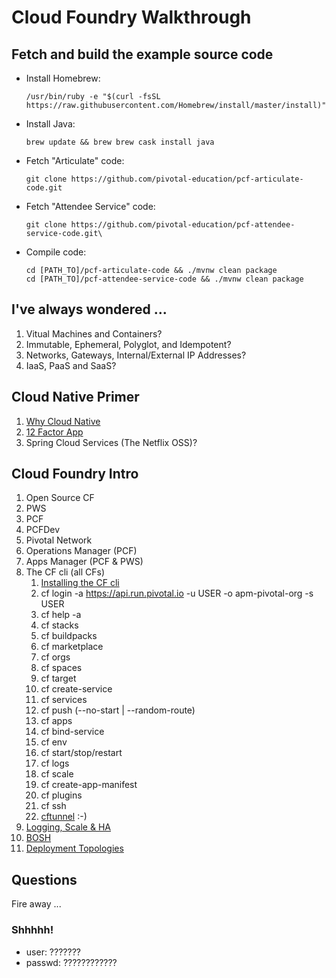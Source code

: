 # Cloud Foundry Walkthrough

## Fetch and build the example source code
* Install Homebrew:
  ```
  /usr/bin/ruby -e "$(curl -fsSL https://raw.githubusercontent.com/Homebrew/install/master/install)"
  ```
* Install Java:
  ```
  brew update && brew brew cask install java
  ```
* Fetch "Articulate" code:
  ```
  git clone https://github.com/pivotal-education/pcf-articulate-code.git
  ```
* Fetch "Attendee Service" code:
  ```
  git clone https://github.com/pivotal-education/pcf-attendee-service-code.git\
  ```
  
* Compile code:
  ```
  cd [PATH_TO]/pcf-articulate-code && ./mvnw clean package
  cd [PATH_TO]/pcf-attendee-service-code && ./mvnw clean package
  ```

## I've always wondered ...
1. Vitual Machines and Containers?
1. Immutable, Ephemeral, Polyglot, and Idempotent?
1. Networks, Gateways, Internal/External IP Addresses?
1. IaaS, PaaS and SaaS?

## Cloud Native Primer
1. [Why Cloud Native](https://content.enablement.pivotal.io/spring-cloud-services/why-cloud-native)
1. [12 Factor App](https://content.enablement.pivotal.io/spring-cloud-services/68-cloud-native-design.pdf)
1. Spring Cloud Services (The Netflix OSS)?

## Cloud Foundry Intro
1. Open Source CF
1. PWS
1. PCF
1. PCFDev
1. Pivotal Network
1. Operations Manager (PCF)
1. Apps Manager (PCF & PWS)
1. The CF cli (all CFs)
   1. [Installing the CF cli](https://console.run.pivotal.io/tools)
   1. cf login -a https://api.run.pivotal.io -u USER -o apm-pivotal-org -s USER
   1. cf help -a
   1. cf stacks
   1. cf buildpacks
   1. cf marketplace
   1. cf orgs
   1. cf spaces
   1. cf target
   1. cf create-service
   1. cf services
   1. cf push (--no-start | --random-route)
   1. cf apps
   1. cf bind-service
   1. cf env
   1. cf start/stop/restart
   1. cf logs
   1. cf scale
   1. cf create-app-manifest
   1. cf plugins
   1. cf ssh
   1. [cftunnel](https://github.com/pivotal-education/public-tools/tree/master/cftunnel) :-)
1. [Logging, Scale & HA](https://content.enablement.pivotal.io/zzz-pivotal-cloud-foundry-administrator/platform-app-delivery-unit/logging-scale-ha/slides.pdf)
1. [BOSH](https://content.enablement.pivotal.io/zzz-pivotal-cloud-foundry-administrator/troubleshooting-unit/bosh-troubleshooting/slides.pdf)
1. [Deployment Topologies](https://content.enablement.pivotal.io/zzz-pivotal-cloud-foundry-administrator/operations-unit/deployment-topologies/slides.pdf)

## Questions

Fire away ...

### Shhhhh!
* user:   ???????
* passwd: ????????????
